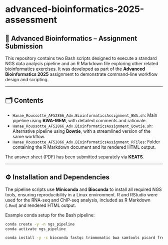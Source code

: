 # advanced-bioinformatics-2025-assessment

## 🧬 Advanced Bioinformatics – Assignment Submission

This repository contains two Bash scripts designed to execute a standard NGS data analysis pipeline and an R Markdown file exploring other related bioinformatics exercises. It was developed as part of the **Advanced Bioinformatics 2025** assignment to demonstrate command-line workflow design and scripting.

---

## 🗂️ Contents

- `Hanae_Roussotte_AF52866_Adv.BioinformaticsAssignment_BWA.sh`: Main pipeline using **BWA-MEM**, with detailed comments and rationale.
- `Hanae_Roussotte_AF52866_Adv.BioinformaticsAssignment_Bowtie.sh`: Alternative pipeline using **Bowtie**, with a streamlined version of the same workflow.
- `Hanae_Roussotte_AF52866_Adv.BIoinformaticsAssignment_RFiles`: Folder containing the R Markdown document and its rendered HTML output.

The answer sheet (PDF) has been submitted separately via **KEATS**.

---

## ⚙️ Installation and Dependencies

The pipeline scripts use **Miniconda** and **Bioconda** to install all required NGS tools, ensuring reproducibility in a Linux environment. R and RStudio were used for the RNA-seq and ChIP-seq analysis, included as R Markdown (`.Rmd`) and rendered HTML output.

Example conda setup for the Bash pipeline:

```bash
conda create -y -n ngs_pipeline
conda activate ngs_pipeline

conda install -y -c bioconda fastqc trimmomatic bwa samtools picard freebayes bedtools bcftools annovar snpeff

